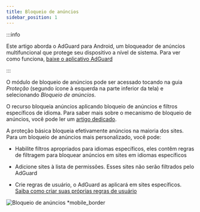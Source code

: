 ```yaml
---
title: Bloqueio de anúncios
sidebar_position: 1
---
```


:::info

Este artigo aborda o AdGuard para Android, um bloqueador de anúncios multifuncional que protege seu dispositivo a nível de sistema. Para ver como funciona, [baixe o aplicativo AdGuard](https://agrd.io/download-kb-adblock)

:::

O módulo de bloqueio de anúncios pode ser acessado tocando na guia _Proteção_ (segundo ícone à esquerda na parte inferior da tela) e selecionando _Bloqueio de anúncios_.

O recurso bloqueia anúncios aplicando bloqueio de anúncios e filtros específicos de idioma. Para saber mais sobre o mecanismo de bloqueio de anúncios, você pode ler um [artigo dedicado](/general/ad-filtering/how-ad-blocking-works).

A proteção básica bloqueia efetivamente anúncios na maioria dos sites. Para um bloqueio de anúncios mais personalizado, você pode:

- Habilite filtros apropriados para idiomas específicos, eles contêm regras de filtragem para bloquear anúncios em sites em idiomas específicos

- Adicione sites à lista de permissões. Esses sites não serão filtrados pelo AdGuard

- Crie regras de usuário, o AdGuard as aplicará em sites específicos. [Saiba como criar suas próprias regras de usuário](/general/ad-filtering/create-own-filters)

![Bloqueio de anúncios \*mobile_border](https://cdn.adtidy.org/blog/new/o44x5ad_blocking.png)

